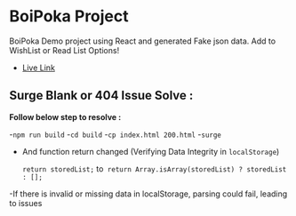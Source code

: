 # BoiPoka Project

BoiPoka Demo project using React and generated Fake json data. Add to WishList or Read List Options!

- [Live Link](https://progherobp.surge.sh/)

## Surge Blank or 404 Issue Solve :

**Follow below step to resolve :**

-`npm run build` -`cd build` -`cp index.html 200.html` -`surge`

- And function return changed (Verifying Data Integrity in `localStorage`)

  `return storedList;` to` return Array.isArray(storedList) ? storedList : [];`

-If there is invalid or missing data in localStorage, parsing could fail, leading to issues
